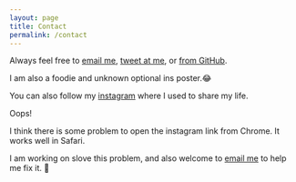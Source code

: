 ```yaml
---
layout: page
title: Contact
permalink: /contact
---
```




Always feel free to [email me](mailto:zhengwuma2-c@my.cityu.edu.hk), [tweet at me](https://twitter.com/zhengwuma), or [from GitHub](https://github.com/zhengwuma). <br>

I am also a foodie and unknown optional ins poster.😂 <br>

You can also follow my [instagram](https://www.instagram.com/zhengwu_ma/) where I used to share my life.

Oops! <br>

I think there is some problem to open the instagram link from Chrome. It works well in Safari. <br> 

I am working on slove this problem, and also welcome to [email me](mailto:zhengwuma2-c@my.cityu.edu.hk) to help me fix it. 🤗 